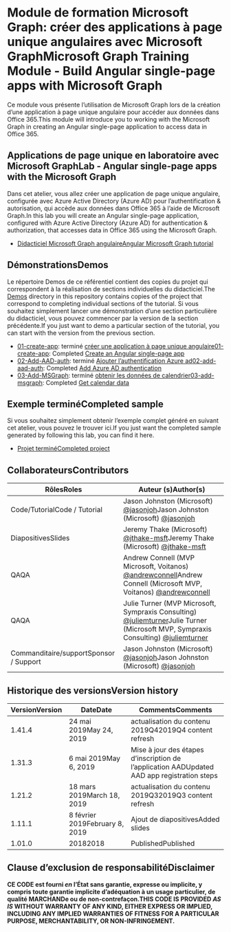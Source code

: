 # <a name="microsoft-graph-training-module---build-angular-single-page-apps-with-microsoft-graph"></a><span data-ttu-id="f3243-101">Module de formation Microsoft Graph: créer des applications à page unique angulaires avec Microsoft Graph</span><span class="sxs-lookup"><span data-stu-id="f3243-101">Microsoft Graph Training Module - Build Angular single-page apps with Microsoft Graph</span></span>

<span data-ttu-id="f3243-102">Ce module vous présente l’utilisation de Microsoft Graph lors de la création d’une application à page unique angulaire pour accéder aux données dans Office 365.</span><span class="sxs-lookup"><span data-stu-id="f3243-102">This module will introduce you to working with the Microsoft Graph in creating an Angular single-page application to access data in Office 365.</span></span>

## <a name="lab---angular-single-page-apps-with-the-microsoft-graph"></a><span data-ttu-id="f3243-103">Applications de page unique en laboratoire avec Microsoft Graph</span><span class="sxs-lookup"><span data-stu-id="f3243-103">Lab - Angular single-page apps with the Microsoft Graph</span></span>

<span data-ttu-id="f3243-104">Dans cet atelier, vous allez créer une application de page unique angulaire, configurée avec Azure Active Directory (Azure AD) pour l’authentification & autorisation, qui accède aux données dans Office 365 à l’aide de Microsoft Graph.</span><span class="sxs-lookup"><span data-stu-id="f3243-104">In this lab you will create an Angular single-page application, configured with Azure Active Directory (Azure AD) for authentication & authorization, that accesses data in Office 365 using the Microsoft Graph.</span></span>

- [<span data-ttu-id="f3243-105">Didacticiel Microsoft Graph angulaire</span><span class="sxs-lookup"><span data-stu-id="f3243-105">Angular Microsoft Graph tutorial</span></span>](https://docs.microsoft.com/graph/tutorials/angular)

## <a name="demos"></a><span data-ttu-id="f3243-106">Démonstrations</span><span class="sxs-lookup"><span data-stu-id="f3243-106">Demos</span></span>

<span data-ttu-id="f3243-107">Le [](demos) répertoire Demos de ce référentiel contient des copies du projet qui correspondent à la réalisation de sections individuelles du didacticiel.</span><span class="sxs-lookup"><span data-stu-id="f3243-107">The [Demos](demos) directory in this repository contains copies of the project that correspond to completing individual sections of the tutorial.</span></span> <span data-ttu-id="f3243-108">Si vous souhaitez simplement lancer une démonstration d’une section particulière du didacticiel, vous pouvez commencer par la version de la section précédente.</span><span class="sxs-lookup"><span data-stu-id="f3243-108">If you just want to demo a particular section of the tutorial, you can start with the version from the previous section.</span></span>

- <span data-ttu-id="f3243-109">[01-create-app](demos/01-create-app): terminé [créer une application à page unique angulaire](https://docs.microsoft.com/graph/tutorials/angular?tutorial-step=1)</span><span class="sxs-lookup"><span data-stu-id="f3243-109">[01-create-app](demos/01-create-app): Completed [Create an Angular single-page app](https://docs.microsoft.com/graph/tutorials/angular?tutorial-step=1)</span></span>
- <span data-ttu-id="f3243-110">[02-Add-AAD-auth](demos/02-add-aad-auth): terminé [Ajouter l’authentification Azure ad](https://docs.microsoft.com/graph/tutorials/angular?tutorial-step=3)</span><span class="sxs-lookup"><span data-stu-id="f3243-110">[02-add-aad-auth](demos/02-add-aad-auth): Completed [Add Azure AD authentication](https://docs.microsoft.com/graph/tutorials/angular?tutorial-step=3)</span></span>
- <span data-ttu-id="f3243-111">[03-Add-MSGraph](demos/03-add-msgraph): terminé [obtenir les données de calendrier](https://docs.microsoft.com/graph/tutorials/angular?tutorial-step=4)</span><span class="sxs-lookup"><span data-stu-id="f3243-111">[03-add-msgraph](demos/03-add-msgraph): Completed [Get calendar data](https://docs.microsoft.com/graph/tutorials/angular?tutorial-step=4)</span></span>

## <a name="completed-sample"></a><span data-ttu-id="f3243-112">Exemple terminé</span><span class="sxs-lookup"><span data-stu-id="f3243-112">Completed sample</span></span>

<span data-ttu-id="f3243-113">Si vous souhaitez simplement obtenir l’exemple complet généré en suivant cet atelier, vous pouvez le trouver ici.</span><span class="sxs-lookup"><span data-stu-id="f3243-113">If you just want the completed sample generated by following this lab, you can find it here.</span></span>

- [<span data-ttu-id="f3243-114">Projet terminé</span><span class="sxs-lookup"><span data-stu-id="f3243-114">Completed project</span></span>](demos/03-add-msgraph)

## <a name="contributors"></a><span data-ttu-id="f3243-115">Collaborateurs</span><span class="sxs-lookup"><span data-stu-id="f3243-115">Contributors</span></span>

|       <span data-ttu-id="f3243-116">Rôles</span><span class="sxs-lookup"><span data-stu-id="f3243-116">Roles</span></span>       |                                     <span data-ttu-id="f3243-117">Auteur (s)</span><span class="sxs-lookup"><span data-stu-id="f3243-117">Author(s)</span></span>                                     |
| ----------------- | --------------------------------------------------------------------------------- |
| <span data-ttu-id="f3243-118">Code/Tutorial</span><span class="sxs-lookup"><span data-stu-id="f3243-118">Code / Tutorial</span></span>   | <span data-ttu-id="f3243-119">Jason Johnston (Microsoft) [@jasonjoh](//github.com/jasonjoh)</span><span class="sxs-lookup"><span data-stu-id="f3243-119">Jason Johnston (Microsoft) [@jasonjoh](//github.com/jasonjoh)</span></span>                                 |
| <span data-ttu-id="f3243-120">Diapositives</span><span class="sxs-lookup"><span data-stu-id="f3243-120">Slides</span></span>            | <span data-ttu-id="f3243-121">Jeremy Thake (Microsoft) [@jthake-msft](//github.com/jthake-msft)</span><span class="sxs-lookup"><span data-stu-id="f3243-121">Jeremy Thake (Microsoft) [@jthake-msft](//github.com/jthake-msft)</span></span>                             |
| <span data-ttu-id="f3243-122">QA</span><span class="sxs-lookup"><span data-stu-id="f3243-122">QA</span></span>                | <span data-ttu-id="f3243-123">Andrew Connell (MVP Microsoft, Voitanos) [@andrewconnell](//github.com/andrewconnell)</span><span class="sxs-lookup"><span data-stu-id="f3243-123">Andrew Connell (Microsoft MVP, Voitanos) [@andrewconnell](//github.com/andrewconnell)</span></span>         |
| <span data-ttu-id="f3243-124">QA</span><span class="sxs-lookup"><span data-stu-id="f3243-124">QA</span></span>                | <span data-ttu-id="f3243-125">Julie Turner (MVP Microsoft, Sympraxis Consulting) [@juliemturner](//github.com/juliemturner)</span><span class="sxs-lookup"><span data-stu-id="f3243-125">Julie Turner (Microsoft MVP, Sympraxis Consulting) [@juliemturner](//github.com/juliemturner)</span></span> |
| <span data-ttu-id="f3243-126">Commanditaire/support</span><span class="sxs-lookup"><span data-stu-id="f3243-126">Sponsor / Support</span></span> | <span data-ttu-id="f3243-127">Jason Johnston (Microsoft) [@jasonjoh](//github.com/jasonjoh)</span><span class="sxs-lookup"><span data-stu-id="f3243-127">Jason Johnston (Microsoft) [@jasonjoh](//github.com/jasonjoh)</span></span>                                 |

## <a name="version-history"></a><span data-ttu-id="f3243-128">Historique des versions</span><span class="sxs-lookup"><span data-stu-id="f3243-128">Version history</span></span>

| <span data-ttu-id="f3243-129">Version</span><span class="sxs-lookup"><span data-stu-id="f3243-129">Version</span></span> |       <span data-ttu-id="f3243-130">Date</span><span class="sxs-lookup"><span data-stu-id="f3243-130">Date</span></span>       |              <span data-ttu-id="f3243-131">Comments</span><span class="sxs-lookup"><span data-stu-id="f3243-131">Comments</span></span>              |
| ------- | ---------------- | ---------------------------------- |
| <span data-ttu-id="f3243-132">1.4</span><span class="sxs-lookup"><span data-stu-id="f3243-132">1.4</span></span>     | <span data-ttu-id="f3243-133">24 mai 2019</span><span class="sxs-lookup"><span data-stu-id="f3243-133">May 24, 2019</span></span>     | <span data-ttu-id="f3243-134">actualisation du contenu 2019Q4</span><span class="sxs-lookup"><span data-stu-id="f3243-134">2019Q4 content refresh</span></span>             |
| <span data-ttu-id="f3243-135">1.3</span><span class="sxs-lookup"><span data-stu-id="f3243-135">1.3</span></span>     | <span data-ttu-id="f3243-136">6 mai 2019</span><span class="sxs-lookup"><span data-stu-id="f3243-136">May 6, 2019</span></span>      | <span data-ttu-id="f3243-137">Mise à jour des étapes d’inscription de l’application AAD</span><span class="sxs-lookup"><span data-stu-id="f3243-137">Updated AAD app registration steps</span></span> |
| <span data-ttu-id="f3243-138">1.2</span><span class="sxs-lookup"><span data-stu-id="f3243-138">1.2</span></span>     | <span data-ttu-id="f3243-139">18 mars 2019</span><span class="sxs-lookup"><span data-stu-id="f3243-139">March 18, 2019</span></span>   | <span data-ttu-id="f3243-140">actualisation du contenu 2019Q3</span><span class="sxs-lookup"><span data-stu-id="f3243-140">2019Q3 content refresh</span></span>             |
| <span data-ttu-id="f3243-141">1.1</span><span class="sxs-lookup"><span data-stu-id="f3243-141">1.1</span></span>     | <span data-ttu-id="f3243-142">8 février 2019</span><span class="sxs-lookup"><span data-stu-id="f3243-142">February 8, 2019</span></span> | <span data-ttu-id="f3243-143">Ajout de diapositives</span><span class="sxs-lookup"><span data-stu-id="f3243-143">Added slides</span></span>                       |
| <span data-ttu-id="f3243-144">1.0</span><span class="sxs-lookup"><span data-stu-id="f3243-144">1.0</span></span>     | <span data-ttu-id="f3243-145">2018</span><span class="sxs-lookup"><span data-stu-id="f3243-145">2018</span></span>             | <span data-ttu-id="f3243-146">Published</span><span class="sxs-lookup"><span data-stu-id="f3243-146">Published</span></span>                          |

## <a name="disclaimer"></a><span data-ttu-id="f3243-147">Clause d’exclusion de responsabilité</span><span class="sxs-lookup"><span data-stu-id="f3243-147">Disclaimer</span></span>

<span data-ttu-id="f3243-148">**CE CODE est fourni *en* l’État sans garantie, expresse ou implicite, y compris toute garantie implicite d’adéquation à un usage particulier, de qualité MARCHANDe ou de non-contrefaçon.**</span><span class="sxs-lookup"><span data-stu-id="f3243-148">**THIS CODE IS PROVIDED *AS IS* WITHOUT WARRANTY OF ANY KIND, EITHER EXPRESS OR IMPLIED, INCLUDING ANY IMPLIED WARRANTIES OF FITNESS FOR A PARTICULAR PURPOSE, MERCHANTABILITY, OR NON-INFRINGEMENT.**</span></span>